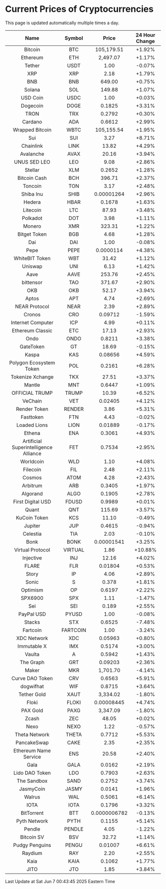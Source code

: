 # Current Prices of Cryptocurrencies
This page is updated automatically multiple times a day.

| Name | Symbol | Price | 24 Hour Change |
| :---: |:---:| :---: | :---: |
| Bitcoin | BTC | 105,179.51 | +1.92% |
| Ethereum | ETH | 2,497.07 | +1.17% |
| Tether | USDT | 1.00 | -0.07% |
| XRP | XRP | 2.18 | +1.79% |
| BNB | BNB | 649.00 | +0.75% |
| Solana | SOL | 149.88 | +1.07% |
| USD Coin | USDC | 1.00 | +0.03% |
| Dogecoin | DOGE | 0.1825 | +3.31% |
| TRON | TRX | 0.2792 | +0.30% |
| Cardano | ADA | 0.6612 | +2.99% |
| Wrapped Bitcoin | WBTC | 105,155.54 | +1.95% |
| Sui | SUI | 3.27 | +8.71% |
| Chainlink | LINK | 13.82 | +4.29% |
| Avalanche | AVAX | 20.16 | +3.94% |
| UNUS SED LEO | LEO | 9.08 | +2.86% |
| Stellar | XLM | 0.2652 | +1.28% |
| Bitcoin Cash | BCH | 396.71 | +2.37% |
| Toncoin | TON | 3.17 | +2.48% |
| Shiba Inu | SHIB | 0.00001264 | +2.96% |
| Hedera | HBAR | 0.1678 | +1.63% |
| Litecoin | LTC | 87.93 | +3.48% |
| Polkadot | DOT | 3.98 | +1.11% |
| Monero | XMR | 323.31 | +1.22% |
| Bitget Token | BGB | 4.68 | +1.28% |
| Dai | DAI | 1.00 | -0.08% |
| Pepe | PEPE | 0.0000114 | +4.38% |
| WhiteBIT Token | WBT | 31.42 | +1.12% |
| Uniswap | UNI | 6.13 | +1.42% |
| Aave | AAVE | 253.76 | +2.45% |
| bittensor | TAO | 371.67 | +2.90% |
| OKB | OKB | 52.17 | +3.94% |
| Aptos | APT | 4.74 | +2.69% |
| NEAR Protocol | NEAR | 2.39 | +2.89% |
| Cronos | CRO | 0.09712 | -1.59% |
| Internet Computer | ICP | 4.99 | +0.11% |
| Ethereum Classic | ETC | 17.13 | +2.93% |
| Ondo | ONDO | 0.8211 | +3.38% |
| GateToken | GT | 18.69 | -0.15% |
| Kaspa | KAS | 0.08656 | +4.59% |
| Polygon Ecosystem Token | POL | 0.2161 | +6.28% |
| Tokenize Xchange | TKX | 27.51 | +3.37% |
| Mantle | MNT | 0.6447 | +1.09% |
| OFFICIAL TRUMP | TRUMP | 10.39 | +6.52% |
| VeChain | VET | 0.02405 | +4.12% |
| Render Token | RENDER | 3.86 | +5.31% |
| Fasttoken | FTN | 4.43 | -0.02% |
| Loaded Lions | LION | 0.01889 | -0.17% |
| Ethena | ENA | 0.3061 | +4.93% |
| Artificial Superintelligence Alliance | FET | 0.7534 | +2.95% |
| Worldcoin | WLD | 1.10 | +4.08% |
| Filecoin | FIL | 2.48 | +2.11% |
| Cosmos | ATOM | 4.28 | +2.43% |
| Arbitrum | ARB | 0.3405 | +1.97% |
| Algorand | ALGO | 0.1905 | +2.78% |
| First Digital USD | FDUSD | 0.9989 | +0.01% |
| Quant | QNT | 115.69 | +3.57% |
| KuCoin Token | KCS | 11.10 | -0.49% |
| Jupiter | JUP | 0.4615 | -0.94% |
| Celestia | TIA | 2.03 | -0.10% |
| Bonk | BONK | 0.00001541 | +3.25% |
| Virtual Protocol | VIRTUAL | 1.86 | +10.88% |
| Injective | INJ | 12.16 | +4.02% |
| FLARE | FLR | 0.01804 | +0.53% |
| Story | IP | 4.06 | +2.89% |
| Sonic | S | 0.378 | +1.81% |
| Optimism | OP | 0.6197 | +2.22% |
| SPX6900 | SPX | 1.11 | -1.47% |
| Sei | SEI | 0.189 | +2.55% |
| PayPal USD | PYUSD | 1.00 | -0.08% |
| Stacks | STX | 0.6525 | -7.48% |
| Fartcoin | FARTCOIN | 1.00 | -3.24% |
| XDC Network | XDC | 0.05963 | +0.80% |
| Immutable X | IMX | 0.5174 | +3.00% |
| Vaulta | A | 0.5942 | +1.43% |
| The Graph | GRT | 0.09203 | +2.36% |
| Maker | MKR | 1,701.70 | -4.14% |
| Curve DAO Token | CRV | 0.6563 | +5.91% |
| dogwifhat | WIF | 0.8715 | +3.64% |
| Tether Gold | XAUT | 3,334.02 | -1.80% |
| Floki | FLOKI | 0.00008445 | +4.74% |
| PAX Gold | PAXG | 3,347.09 | -1.80% |
| Zcash | ZEC | 48.05 | +0.02% |
| Nexo | NEXO | 1.22 | -0.57% |
| Theta Network | THETA | 0.7712 | +5.53% |
| PancakeSwap | CAKE | 2.35 | +2.35% |
| Ethereum Name Service | ENS | 20.58 | +2.40% |
| Gala | GALA | 0.0162 | +2.19% |
| Lido DAO Token | LDO | 0.7903 | +2.63% |
| The Sandbox | SAND | 0.2752 | +3.74% |
| JasmyCoin | JASMY | 0.0141 | +1.96% |
| Walrus | WAL | 0.5061 | +6.14% |
| IOTA | IOTA | 0.1796 | +3.32% |
| BitTorrent | BTT | 0.0000006782 | -0.13% |
| Pyth Network | PYTH | 0.1155 | +5.14% |
| Pendle | PENDLE | 4.05 | -1.22% |
| Bitcoin SV | BSV | 32.72 | +1.14% |
| Pudgy Penguins | PENGU | 0.01007 | +6.61% |
| Raydium | RAY | 2.20 | +2.55% |
| Kaia | KAIA | 0.1062 | +1.77% |
| JITO | JTO | 1.85 | +3.84% |

Last Update at Sat Jun  7 00:43:45 2025 Eastern Time